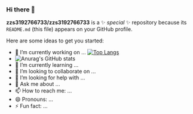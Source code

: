 ### Hi there 👋


**zzs3192766733/zzs3192766733** is a ✨ _special_ ✨ repository because its `README.md` (this file) appears on your GitHub profile.

Here are some ideas to get you started:

- 🔭 I’m currently working on ... [![Top Langs](https://github-readme-stats.vercel.app/api/top-langs/?username=zzs3192766733&layout=donut-vertical)](https://github.com/anuraghazra/github-readme-stats)
- ![Anurag's GitHub stats](https://github-readme-stats.vercel.app/api?username=zzs3192766733&show_icons=true&theme=transparent)
- 🌱 I’m currently learning ...
- 👯 I’m looking to collaborate on ...
- 🤔 I’m looking for help with ...
- 💬 Ask me about ...
- 📫 How to reach me: ...
- 😄 Pronouns: ...
- ⚡ Fun fact: ...




